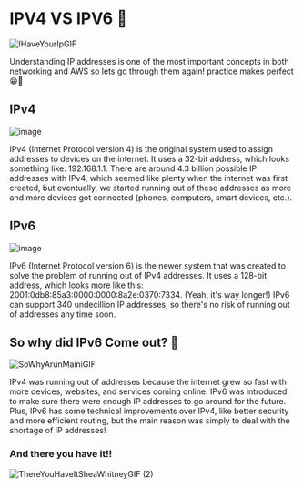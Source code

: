 # IPV4 VS IPV6 🤔

![IHaveYourIpGIF](https://github.com/user-attachments/assets/fed33f04-5476-4da7-9fc2-5e05dbf28d17)

Understanding IP addresses is one of the most important concepts in both networking and AWS so lets go through them again! practice makes perfect 😁🙌

## IPv4
![image](https://github.com/user-attachments/assets/4e0d8cb0-a8e4-467f-9d6b-b582ad930400)

IPv4 (Internet Protocol version 4) is the original system used to assign addresses to devices on the internet.
It uses a 32-bit address, which looks something like: 192.168.1.1.
There are around 4.3 billion possible IP addresses with IPv4, which seemed like plenty when the internet was first created, but eventually, we started running out of these addresses as more and more devices got connected (phones, computers, smart devices, etc.).

## IPv6
![image](https://github.com/user-attachments/assets/0bb29935-b79d-426d-9e99-dd5b8d5199dc)

IPv6 (Internet Protocol version 6) is the newer system that was created to solve the problem of running out of IPv4 addresses.
It uses a 128-bit address, which looks more like this: 2001:0db8:85a3:0000:0000:8a2e:0370:7334. (Yeah, it's way longer!)
IPv6 can support 340 undecillion IP addresses, so there's no risk of running out of addresses any time soon.


## So why did IPv6 Come out? 🤔

![SoWhyArunMainiGIF](https://github.com/user-attachments/assets/b5a83cea-33c1-4c9a-aeb2-9febf3714bcf)

IPv4 was running out of addresses because the internet grew so fast with more devices, websites, and services coming online. IPv6 was introduced to make sure there were enough IP addresses to go around for the future. Plus, IPv6 has some technical improvements over IPv4, like better security and more efficient routing, but the main reason was simply to deal with the shortage of IP addresses!

### And there you have it‼️

![ThereYouHaveItSheaWhitneyGIF (2)](https://github.com/user-attachments/assets/4477bc97-ca05-4da7-82cd-f072f08b90b8)
